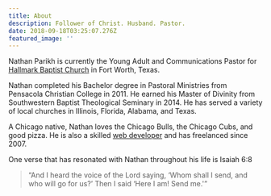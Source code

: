 ```yaml
---
title: About
description: Follower of Christ. Husband. Pastor.
date: 2018-09-18T03:25:07.276Z
featured_image: ''
---
```

Nathan Parikh is currently the Young Adult and Communications Pastor for <a href="https://hbcfw.org/" target="_blank">Hallmark Baptist Church</a> in Fort Worth, Texas.

Nathan completed his Bachelor degree in Pastoral Ministries from Pensacola Christian College in 2011. He earned his Master of Divinity from Southwestern Baptist Theological Seminary in 2014. He has served a variety of local churches in Illinois, Florida, Alabama, and Texas.

A Chicago native, Nathan loves the Chicago Bulls, the Chicago Cubs, and good pizza. He is also a skilled <a href="https://ndzynes.com" target="_blank">web developer</a> and has freelanced since 2007.

One verse that has resonated with Nathan throughout his life is Isaiah 6:8

> “And I heard the voice of the Lord saying, ‘Whom shall I send, and who will go for us?’ Then I said ‘Here I am! Send me.'”
